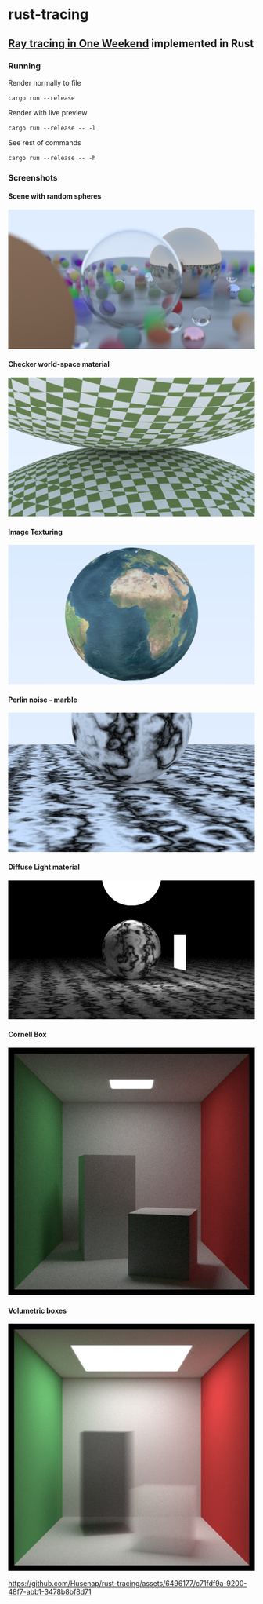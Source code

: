 # rust-tracing

## [Ray tracing in One Weekend](https://raytracing.github.io/) implemented in Rust

### Running

Render normally to file
```
cargo run --release
```
Render with live preview
```
cargo run --release -- -l
```
See rest of commands
```
cargo run --release -- -h
```

### Screenshots

#### Scene with random spheres
![](screenshots/random_balls.png)
#### Checker world-space material
![](screenshots/checker.png)
#### Image Texturing
![](screenshots/earth.png)
#### Perlin noise - marble
![](screenshots/perlin.png)
#### Diffuse Light material
![](screenshots/simple_light.png)
#### Cornell Box
![](screenshots/cornell_box.png)
#### Volumetric boxes
![](screenshots/cornell_smoke.png)

https://github.com/Husenap/rust-tracing/assets/6496177/c71fdf9a-9200-48f7-abb1-3478b8bf8d71

